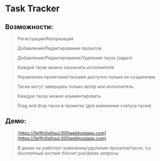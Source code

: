 # Task Tracker

## Возможности:
> Регистрация/Авторизация

> Добавление/Редактирование проектов

> Добавление/Редактирование/Удаление тасок (задач)

> Каждой таске можно назначить исполнителя

> Управление проектами/тасками доступно только их создателям

> Таски могут завершать только автор или исполнитель

> Каждую таску можно комментировать

> Drag and drop тасок в проектах (для изменения статуса таски)

## Демо:
> [https://0e1fn0plhsul.000webhostapp.com](https://0e1fn0plhsul.000webhostapp.com)

> *В демке не работает изменение/удаление проектов/тасок, т.к. бесплатный хостинг блочит put/delete запросы*
